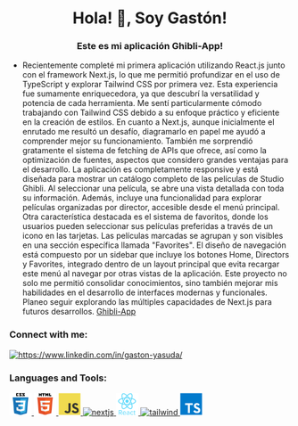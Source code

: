 <h1 align="center">Hola! 👋, Soy Gastón!</h1>
<h3 align="center">Este es mi aplicación Ghibli-App!</h3>

- Recientemente completé mi primera aplicación utilizando React.js junto con el framework Next.js, lo que me permitió profundizar en el uso de TypeScript y explorar Tailwind CSS por primera vez. Esta experiencia fue sumamente enriquecedora, ya que descubrí la versatilidad y potencia de cada herramienta. Me sentí particularmente cómodo trabajando con Tailwind CSS debido a su enfoque práctico y eficiente en la creación de estilos. En cuanto a Next.js, aunque inicialmente el enrutado me resultó un desafío, diagramarlo en papel me ayudó a comprender mejor su funcionamiento. También me sorprendió gratamente el sistema de fetching de APIs que ofrece, así como la optimización de fuentes, aspectos que considero grandes ventajas para el desarrollo. La aplicación es completamente responsive y está diseñada para mostrar un catálogo completo de las películas de Studio Ghibli. Al seleccionar una película, se abre una vista detallada con toda su información. Además, incluye una funcionalidad para explorar películas organizadas por director, accesible desde el menú principal. Otra característica destacada es el sistema de favoritos, donde los usuarios pueden seleccionar sus películas preferidas a través de un icono en las tarjetas. Las películas marcadas se agrupan y son visibles en una sección específica llamada "Favorites". El diseño de navegación está compuesto por un sidebar que incluye los botones Home, Directors y Favorites, integrado dentro de un layout principal que evita recargar este menú al navegar por otras vistas de la aplicación. Este proyecto no solo me permitió consolidar conocimientos, sino también mejorar mis habilidades en el desarrollo de interfaces modernas y funcionales. Planeo seguir explorando las múltiples capacidades de Next.js para futuros desarrollos. [Ghibli-App](https://ghibli-app-chi.vercel.app/)

<h3 align="left">Connect with me:</h3>
<p align="left">
<a href="https://linkedin.com/in/https://www.linkedin.com/in/gaston-yasuda/" target="blank"><img align="center" src="https://raw.githubusercontent.com/rahuldkjain/github-profile-readme-generator/master/src/images/icons/Social/linked-in-alt.svg" alt="https://www.linkedin.com/in/gaston-yasuda/" height="30" width="40" /></a>
</p>

<h3 align="left">Languages and Tools:</h3>
<p align="left"> <a href="https://www.w3schools.com/css/" target="_blank" rel="noreferrer"> <img src="https://raw.githubusercontent.com/devicons/devicon/master/icons/css3/css3-original-wordmark.svg" alt="css3" width="40" height="40"/> </a> <a href="https://www.w3.org/html/" target="_blank" rel="noreferrer"> <img src="https://raw.githubusercontent.com/devicons/devicon/master/icons/html5/html5-original-wordmark.svg" alt="html5" width="40" height="40"/> </a> <a href="https://developer.mozilla.org/en-US/docs/Web/JavaScript" target="_blank" rel="noreferrer"> <img src="https://raw.githubusercontent.com/devicons/devicon/master/icons/javascript/javascript-original.svg" alt="javascript" width="40" height="40"/> </a> <a href="https://nextjs.org/" target="_blank" rel="noreferrer"> <img src="https://cdn.worldvectorlogo.com/logos/nextjs-2.svg" alt="nextjs" width="40" height="40"/> </a> <a href="https://reactjs.org/" target="_blank" rel="noreferrer"> <img src="https://raw.githubusercontent.com/devicons/devicon/master/icons/react/react-original-wordmark.svg" alt="react" width="40" height="40"/> </a> <a href="https://tailwindcss.com/" target="_blank" rel="noreferrer"> <img src="https://www.vectorlogo.zone/logos/tailwindcss/tailwindcss-icon.svg" alt="tailwind" width="40" height="40"/> </a> <a href="https://www.typescriptlang.org/" target="_blank" rel="noreferrer"> <img src="https://raw.githubusercontent.com/devicons/devicon/master/icons/typescript/typescript-original.svg" alt="typescript" width="40" height="40"/> </a> </p>